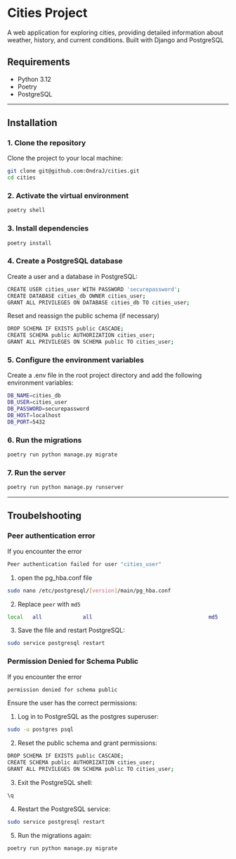 #  Cities Project
A web application for exploring cities, providing detailed information about weather, history, and current conditions. Built with Django and PostgreSQL

## Requirements
- Python 3.12
- Poetry
- PostgreSQL

---

## Installation

### 1. Clone the repository
Clone the project to your local machine:
```bash
git clone git@github.com:OndraJ/cities.git
cd cities
```

### 2. Activate the virtual environment

```bash 
poetry shell
```

### 3. Install dependencies

```bash
poetry install
```

###  4. Create a PostgreSQL database

Create a user and a database in PostgreSQL:
```bash
CREATE USER cities_user WITH PASSWORD 'securepassword';
CREATE DATABASE cities_db OWNER cities_user;
GRANT ALL PRIVILEGES ON DATABASE cities_db TO cities_user;
```
Reset and reassign the public schema (if necessary)
```bash
DROP SCHEMA IF EXISTS public CASCADE;
CREATE SCHEMA public AUTHORIZATION cities_user;
GRANT ALL PRIVILEGES ON SCHEMA public TO cities_user;
```
### 5. Configure the environment variables

Create a .env file in the root project directory and add the following environment variables:
```bash
DB_NAME=cities_db
DB_USER=cities_user
DB_PASSWORD=securepassword
DB_HOST=localhost
DB_PORT=5432
```
### 6. Run the migrations

```bash
poetry run python manage.py migrate
```

### 7. Run the server

```bash
poetry run python manage.py runserver
```

---

## Troubelshooting

### Peer authentication error
If you encounter the error
```bash
Peer authentication failed for user "cities_user"
```
1. open the pg_hba.conf file
```bash
sudo nano /etc/postgresql/[version]/main/pg_hba.conf
```
2. Replace `peer` with `md5`
```bash
local   all             all                                     md5
```
3. Save the file and restart PostgreSQL:
```bash
sudo service postgresql restart
```

### Permission Denied for Schema Public

If you encounter the error
```bash
permission denied for schema public
```
Ensure the user has the correct permissions:

1. Log in to PostgreSQL as the postgres superuser:
```bash
sudo -u postgres psql
```
2. Reset the public schema and grant permissions:
```bash
DROP SCHEMA IF EXISTS public CASCADE;
CREATE SCHEMA public AUTHORIZATION cities_user;
GRANT ALL PRIVILEGES ON SCHEMA public TO cities_user;
```
3. Exit the PostgreSQL shell:
```bash
\q
```
4. Restart the PostgreSQL service:
```bash
sudo service postgresql restart
```
5. Run the migrations again:
```bash
poetry run python manage.py migrate
```
